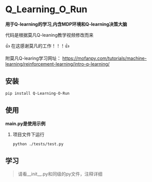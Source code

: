 # Q_Learning_O_Run
**用于Q-learning的学习,内含MDP环境和Q-learning决策大脑**

代码是根据莫凡Q-leaning教学视频修改而来

👍 在这感谢莫凡的工作！！！👍 

附莫凡Q-learing学习网址：
https://mofanpy.com/tutorials/machine-learning/reinforcement-learning/intro-q-learning/

## 安装

```shell
pip install Q-Learning-O-Run
```

## 使用
**main.py是使用示例**
1. 项目文件下运行
   ```shell
   python ./tests/test.py
   ``` 
## 学习
> 请看__init__.py和同级的py文件，注释详细

